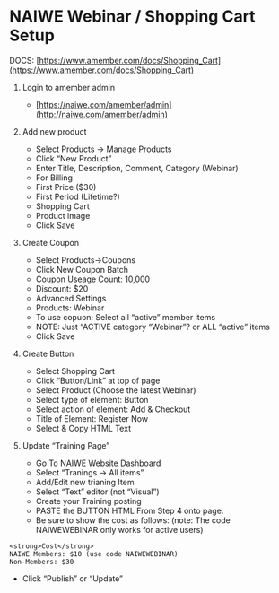 # NAIWE Webinar / Shopping Cart Setup

  

DOCS: [https://www.amember.com/docs/Shopping_Cart](https://www.amember.com/docs/Shopping_Cart)

  

1.  Login to amember admin
	-   [https://naiwe.com/amember/admin](http://naiwe.com/amember/admin)

2. Add new product
	-   Select Products -> Manage Products
	-   Click “New Product”
	-   Enter Title, Description, Comment, Category (Webinar)
	-   For Billing
	-   First Price ($30)
	-   First Period (Lifetime?)
	-   Shopping Cart
	-   Product image
	-   Click Save

3. Create Coupon
	-   Select Products->Coupons
	-   Click New Coupon Batch
	-   Coupon Useage Count: 10,000
	-   Discount: $20
	-   Advanced Settings
	-   Products: Webinar
	-   To use copuon: Select all “active” member items
	-   NOTE: Just “ACTIVE category “Webinar”? or ALL “active” items
	-   Click Save

4. Create Button
	-   Select Shopping Cart
	-   Click “Button/Link” at top of page
	-   Select Product (Choose the latest Webinar)
	-   Select type of element: Button
	-   Select action of element: Add & Checkout
	-   Title of Element: Register Now
	-   Select & Copy HTML Text

5. Update “Training Page”
	-   Go To NAIWE Website Dashboard
	-   Select “Tranings -> All items”
	-   Add/Edit new trianing Item
	-   Select “Text” editor (not “Visual”)
	-   Create your Training posting
	-   PASTE the BUTTON HTML From Step 4 onto page.
	-   Be sure to show the cost as follows: (note: The code NAIWEWEBINAR only works for active users)
```
<strong>Cost</strong>
NAIWE Members: $10 (use code NAIWEWEBINAR)
Non-Members: $30
```
-   Click “Publish” or “Update”
<!--stackedit_data:
eyJoaXN0b3J5IjpbLTIzMjg3MzYyNV19
-->